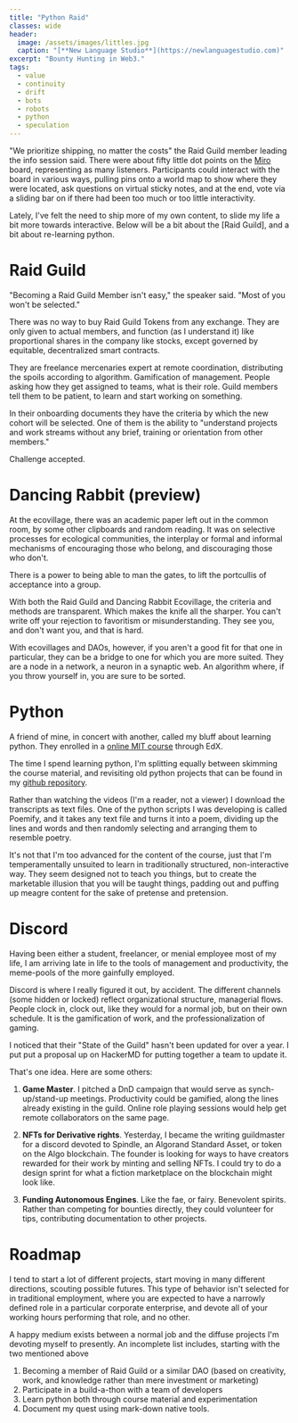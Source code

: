 ```yaml
---
title: "Python Raid"
classes: wide
header:
  image: /assets/images/littles.jpg
  caption: "[**New Language Studio**](https://newlanguagestudio.com)"
excerpt: "Bounty Hunting in Web3."
tags:
  - value
  - continuity
  - drift
  - bots
  - robots
  - python
  - speculation
---
```


"We prioritize shipping, no matter the costs" the Raid Guild member leading the info session said. There were about fifty little dot points on the [Miro](https://miro.com) board, representing as many listeners. Participants could interact with the board in various ways, pulling pins onto a world map to show where they were located, ask questions on virtual sticky notes, and at the end, vote via a sliding bar on if there had been too much or too little interactivity.

Lately, I've felt the need to ship more of my own content, to slide my life a bit more towards interactive. Below will be a bit about the [Raid Guild], and a bit about re-learning python.

# Raid Guild

"Becoming a Raid Guild Member isn't easy," the speaker said. "Most of you won't be selected."

There was no way to buy Raid Guild Tokens from any exchange. They are only given to actual members, and function (as I understand it) like proportional shares in the company like stocks, except governed by equitable, decentralized smart contracts.

They are freelance mercenaries expert at remote coordination, distributing the spoils according to algorithm. Gamification of management. People asking how they get assigned to teams, what is their role. Guild members tell them to be patient, to learn and start working on something.

In their onboarding documents they have the criteria by which the new cohort will be selected. One of them is the ability to "understand projects and work streams without any brief, training or orientation from other members."

Challenge accepted.

# Dancing Rabbit (preview)

At the ecovillage, there was an academic paper left out in the common room, by some other clipboards and random reading. It was on selective processes for ecological communities, the interplay or formal and informal mechanisms of encouraging those who belong, and discouraging those who don't.

There is a power to being able to man the gates, to lift the portcullis of acceptance into a group.

With both the Raid Guild and Dancing Rabbit Ecovillage, the criteria and methods are transparent. Which makes the knife all the sharper. You can't write off your rejection to favoritism or misunderstanding. They see you, and don't want you, and that is hard.

With ecovillages and DAOs, however, if you aren't a good fit for that one in particular, they can be a bridge to one for which you are more suited. They are a node in a network, a neuron in a synaptic web. An algorithm where, if you throw yourself in, you are sure to be sorted.

# Python

A friend of mine, in concert with another, called my bluff about learning python. They enrolled in a [online MIT course](https://learning.edx.org/course/course-v1:MITx+6.00.1x+1T2022/home) through EdX.

The time I spend learning python, I'm splitting equally between skimming the course material, and revisiting old python projects that can be found in my [github repository](https://github.com/continuitydrift).

Rather than watching the videos (I'm a reader, not a viewer) I download the transcripts as text files. One of the python scripts I was developing is called Poemify, and it takes any text file and turns it into a poem, dividing up the lines and words and then randomly selecting and arranging them to resemble poetry.

It's not that I'm too advanced for the content of the course, just that I'm temperamentally unsuited to learn in traditionally structured, non-interactive way. They seem designed not to teach you things, but to create the marketable illusion that you will be taught things, padding out and puffing up meagre content for the sake of pretense and pretension.

# Discord

Having been either a student, freelancer, or menial employee most of my life, I am arriving late in life to the tools of management and productivity, the meme-pools of the more gainfully employed.

Discord is where I really figured it out, by accident. The different channels (some hidden or locked) reflect organizational structure, managerial flows. People clock in, clock out, like they would for a normal job, but on their own schedule. It is the gamification of work, and the professionalization of gaming.

I noticed that their "State of the Guild" hasn't been updated for over a year. I put put a proposal up on HackerMD for putting together a team to update it.

That's one idea. Here are some others:

1. **Game Master**. I pitched a DnD campaign that would serve as synch-up/stand-up meetings. Productivity could be gamified, along the lines already existing in the guild. Online role playing sessions would help get remote collaborators on the same page.

2. **NFTs for Derivative rights**. Yesterday, I became the writing guildmaster for a discord devoted to Spindle, an Algorand Standard Asset, or token on the Algo blockchain. The founder is looking for ways to have creators rewarded for their work by minting and selling NFTs. I could try to do a design sprint for what a fiction marketplace on the blockchain might look like.

3. **Funding Autonomous Engines**. Like the fae, or fairy. Benevolent spirits. Rather than competing for bounties directly, they could volunteer for tips, contributing documentation to other projects.

# Roadmap

I tend to start a lot of different projects, start moving in many different directions, scouting possible futures. This type of behavior isn't selected for in traditional employment, where you are expected to have a narrowly defined role in a particular corporate enterprise, and devote all of your working hours performing that role, and no other.

A happy medium exists between a normal job and the diffuse projects I'm devoting myself to presently. An incomplete list includes, starting with the two mentioned above

1. Becoming a member of Raid Guild or a similar DAO (based on creativity, work, and knowledge rather than mere investment or marketing)
2. Participate in a build-a-thon with a team of developers
3. Learn python both through course material and experimentation
4. Document my quest using mark-down native tools.
